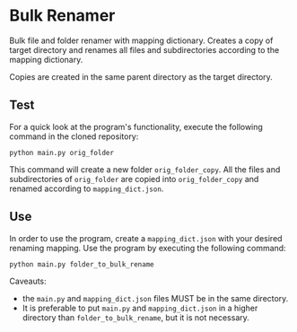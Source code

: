 # Bulk Renamer
 Bulk file and folder renamer with mapping dictionary.
 Creates a copy of target directory and renames all files and subdirectories according to the mapping dictionary.
 
 Copies are created in the same parent directory as the target directory.

 ## Test
 For a quick look at the program's functionality, execute the following command in the cloned repository:
 ```
 python main.py orig_folder
 ```
 
 This command will create a new folder `orig_folder_copy`. All the files and subdirectories of `orig_folder` are copied into `orig_folder_copy` and renamed according to `mapping_dict.json`.
 
 ## Use
 In order to use the program, create a `mapping_dict.json` with your desired renaming mapping. 
 Use the program by executing the following command:
 ```
 python main.py folder_to_bulk_rename
 ```

 Caveauts:
 - the `main.py` and `mapping_dict.json` files MUST be in the same directory. 
 - It is preferable to put `main.py` and `mapping_dict.json` in a higher directory than `folder_to_bulk_rename`, but it is not necessary.
